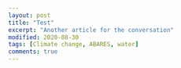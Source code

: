 ```yaml
---
layout: post
title: "Test"
excerpt: "Another article for the conversation"
modified: 2020-08-30
tags: [Climate change, ABARES, water]
comments: true
---
```

